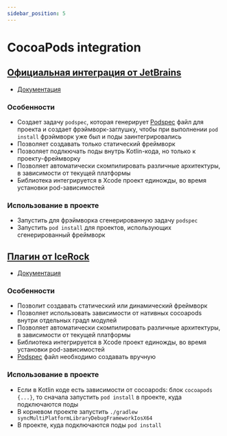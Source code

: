 ```yaml
---
sidebar_position: 5
---
```


# CocoaPods integration

## [Официальная интеграция от JetBrains](https://plugins.gradle.org/plugin/org.jetbrains.kotlin.native.cocoapods)

- [Документация](https://kotlinlang.org/docs/native-cocoapods.html#add-a-dependency-on-a-pod-library-from-the-cocoapods-repository)

### Особенности
- Создает задачу `podspec`, которая генерирует [Podspec](https://guides.cocoapods.org/syntax/podspec.html) файл для проекта и создает фрэймворк-заглушку, чтобы при выполнении `pod install` фрэймворк уже был и поды заинтегрировались
- Позволяет создавать только статический фреймворк
- Позволяет подлкючать поды внутрь Kotlin-кода, но только к проекту-фреймворку
- Позволяет автоматически скомпилировать различные архитектуры, в зависимости от текущей платформы 
- Библиотека интегрируется в Xcode проект единожды, во время установки pod-зависимостей

### Использование в проекте
- Запустить для фрэймворка сгенерированную задачу `podspec`
- Запустить `pod install` для проектов, использующих сгенерированный фреймворк

## [Плагин от IceRock](https://plugins.gradle.org/plugin/dev.icerock.mobile.multiplatform.cocoapods)

- [Документация](https://github.com/icerockdev/mobile-multiplatform-gradle-plugin#setup-cocoapods-interop)

### Особенности 
- Позволит создавать статический или динамический фреймворк
- Позволяет использовать зависимости от нативных cocoapods внутри отдельных градл модулей
- Позволяет автоматически скомпилировать различные архитектуры, в зависимости от текущей платформы 
- Библиотека интегрируется в Xcode проект единожды, во время установки pod-зависимостей
- [Podspec](https://guides.cocoapods.org/syntax/podspec.html) файл необходимо создавать вручную

### Использование в проекте
- Если в Kotlin коде есть зависимости от cocoapods: блок `cocoapods {...}`, то сначала запустить `pod install` в проекте, куда подключаются поды 
- В корневом проекте запустить `./gradlew syncMultiPlatformLibraryDebugFrameworkIosX64`
- В проекте, куда подключаются поды `pod install`

